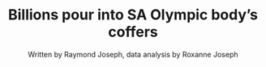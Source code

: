---
name: olympics
image: olympics.jpg
title: "Billions pour into SA Olympic body’s coffers"
subtitle: "Written by Raymond Joseph, data analysis by Roxanne Joseph"
summary: "The South African Sports Confederation and Olympic Committee (Sascoc) has received more money than any other organisation since the SA Lottery was launched in 2002. Out of a total of R5.6-billion allocated under the Sports and Recreation category, about R2-billion of this went to SASCOC and its affiliates."
meta: "This story was published by Daily Maverick using publicly accessible data."
attribution: "The Fund for Investigative Journalism and Trust Africa supported this project."
external-url: https://www.dailymaverick.co.za/article/2017-08-31-gaming-the-lottery-billions-pour-into-sa-olympic-bodys-coffers/#.WfwundCWbIU
series: lottery
user:
- tag: "trustafrica"
hashtag:
- tag: "GamingTheLottery"
- tag: "IFF"
---